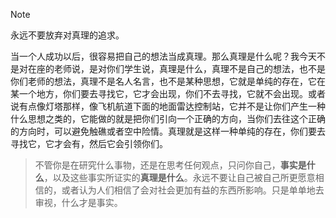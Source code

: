 > [!NOTE]
> 永远不要放弃对真理的追求。

当一个人成功以后，很容易把自己的想法当成真理。那么真理是什么呢？我今天不是对在座的老师说，是对你们学生说，真理是什么，真理不是自己的想法，也不是你们老师的想法，真理不是名人名言，也不是某种思想，它就是单纯的存在，它在某一个地方，你们要去寻找它，它才会出现，你们不去寻找，它就不会出现。或者说有点像灯塔那样，像飞机航道下面的地面雷达控制站，它并不是让你们产生一种什么思想之类的，它能做的就是把你们引向一个正确的方向，当你们去往这个正确的方向时，可以避免触礁或者空中险情。真理就是这样一种单纯的存在，你们要去寻找它，它才会有，然后它会引领你们。

> 不管你是在研究什么事物，还是在思考任何观点，只问你自己，**事实是什么**，以及这些事实所证实的**真理是什么**。永远不要让自己被自己所更愿意相信的，或者认为人们相信了会对社会更加有益的东西所影响。只是单单地去审视，什么才是事实。